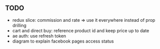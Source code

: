 ## TODO

- redux slice: commission and rate => use it everywhere instead of prop drilling
- cart and direct buy: reference product id and keep price up to date
- ae auth: use refresh token
- diagram to explain facebook pages access status
